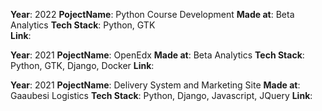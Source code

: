 **Year**: 2022
**PojectName**: Python Course Development
**Made at**: Beta Analytics
**Tech Stack**: Python, GTK  
**Link**: 


**Year**: 2021
**PojectName**: OpenEdx
**Made at**: Beta Analytics
**Tech Stack**: Python, GTK, Django, Docker
**Link**: 


**Year**: 2021
**PojectName**:  Delivery System and Marketing Site
**Made at**: Gaaubesi Logistics
**Tech Stack**: Python, Django, Javascript, JQuery
**Link**: 
